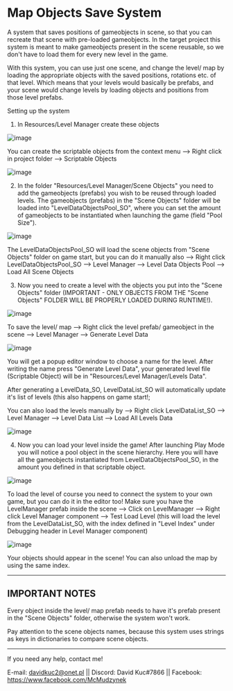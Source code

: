 # Map Objects Save System
 A system that saves positions of gameobjects in scene, so that you can recreate that scene with pre-loaded gameobjects.
 In the target project this system is meant to make gameobjects present in the scene reusable, so we don't have to load them for every new level in the game.
 
 With this system, you can use just one scene, and change the level/ map by loading the appropriate objects with the saved positions, rotations etc. of that level.
 Which means that your levels would basically be prefabs, and your scene would change levels by loading objects and positions from those level prefabs.
 
 Setting up the system
 1. In Resources/Level Manager create these objects
 
![image](https://user-images.githubusercontent.com/91789757/211810715-f127c768-8e1d-4ec3-a13f-121d731640a9.png)

You can create the scriptable objects from the context menu --> Right click in project folder --> Scriptable Objects

![image](https://user-images.githubusercontent.com/91789757/211813403-502df3b6-4ada-479e-b665-7b42da9465cf.png)

2. In the folder "Resources/Level Manager/Scene Objects" you need to add the gameobjects (prefabs) you wish to be reused through loaded levels.
The gameobjects (prefabs) in the "Scene Objects" folder will be loaded into "LevelDataObjectsPool_SO", where you can set the amount of gameobjects to be instantiated when launching the game (field "Pool Size").

![image](https://user-images.githubusercontent.com/91789757/211814345-de4a3806-08f4-46af-9ec0-b2ba885f6670.png)

The LevelDataObjectsPool_SO will load the scene objects from "Scene Objects" folder on game start, but you can do it manually also --> Right click LevelDataObjectsPool_SO -->  Level Manager --> Level Data Objects Pool --> Load All Scene Objects

3. Now you need to create a level with the objects you put into the "Scene Objects" folder (IMPORTANT - ONLY OBJECTS FROM THE "Scene Objects" FOLDER WILL BE PROPERLY LOADED DURING RUNTIME!).

![image](https://user-images.githubusercontent.com/91789757/211815044-4599c84b-4cc0-4ce2-8df7-fc5d400c4b2c.png)

To save the level/ map --> Right click the level prefab/ gameobject in the scene --> Level Manager --> Generate Level Data

![image](https://user-images.githubusercontent.com/91789757/211816045-e702d500-edc0-4dc5-b948-2851e078405f.png)

You will get a popup editor window to choose a name for the level. After writing the name press "Generate Level Data", your generated level file (Scriptable Object) will be in "Resources/Level Manager/Levels Data".

After generating a LevelData_SO, LevelDataList_SO will automatically update it's list of levels (this also happens on game start!;

You can also load the levels manually by --> Right click LevelDataList_SO -->  Level Manager --> Level Data List --> Load All Levels Data

![image](https://user-images.githubusercontent.com/91789757/211820902-84c0b2f2-7286-48cf-89f1-4281ef5c337b.png)


4. Now you can load your level inside the game! 
After launching Play Mode you will notice a pool object in the scene hierarchy. Here you will have all the gameobjects instantiated from LevelDataObjectsPool_SO, in the amount you defined in that scriptable object.

![image](https://user-images.githubusercontent.com/91789757/211819135-26915c6f-c29c-445f-abb1-1c310c6ac7a7.png)

To load the level of course you need to connect the system to your own game, but you can do it in the editor too!
Make sure you have the LevelManager prefab inside the scene --> Click on LevelManager --> Right click Level Manager component --> Test Load Level (this will load the level from the LevelDataList_SO, with the index defined in "Level Index" under Debugging header in Level Manager component)

![image](https://user-images.githubusercontent.com/91789757/211820094-6aef3cd3-de32-4fb0-8e8c-00497ab27476.png)

Your objects should appear in the scene!
You can also unload the map by using the same index.

------------------------------
IMPORTANT NOTES
------------------------------

Every object inside the level/ map prefab needs to have it's prefab present in the "Scene Objects" folder, otherwise the system won't work.

Pay attention to the scene objects names, because this system uses strings as keys in dictionaries to compare scene objects.

------------------------------

If you need any help, contact me!

E-mail: davidkuc2@onet.pl ||
Discord: David Kuc#7866 ||
Facebook: https://www.facebook.com/McMudzynek


